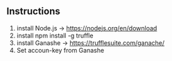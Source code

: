 ## Instructions
1. install Node.js -> https://nodejs.org/en/download
2. install npm install -g truffle
3. install Ganashe -> https://trufflesuite.com/ganache/
4. Set accoun-key from Ganashe
